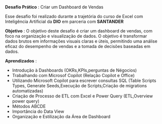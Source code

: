 **Desafio Prático** :  Criar um Dashboard de Vendas

Esse desafio foi realizado durante a trajetória do curso de Excel com Inteligência Artificial da **DIO** em parceria com  **SANTANDER**

**Objetivo** : 
O objetivo deste desafio é criar um dashboard de vendas, com foco na organização e visualização de dados. O objetivo é transformar dados brutos em informações visuais claras e úteis, permitindo uma análise eficaz do desempenho de vendas e a tomada de decisões baseadas em dados.


 **Aprendizados** :
- Introdução à Dashboards (OKRs,KPIs,perguntas de Négocios)
- Trabalhando com Microsof Copilot (Relação Copilot e Office)
- Utilizando Microsoft Copilot para escrever consultas SQL (Table Scripts Types, Generate Seeds,Execução de Scripts,Criação de migrations automatizadas)
- Criação de Processo de ETL com Excel e Power Query (ETL,Overview power query)
- Métodos ABCDE
- Importância do Data View
- Organização e Estilização da Área de Dashboard
